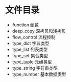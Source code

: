 # 文件目录

* function 函数
* deep_copy 深拷贝和浅拷贝
* flow_control 流程控制
* type_dict 字典类型
* type_list 列表类型
* type_set 集合类型
* type_tuple 元组类型
* type_string 字符串类型
* type_number 基本数据类型